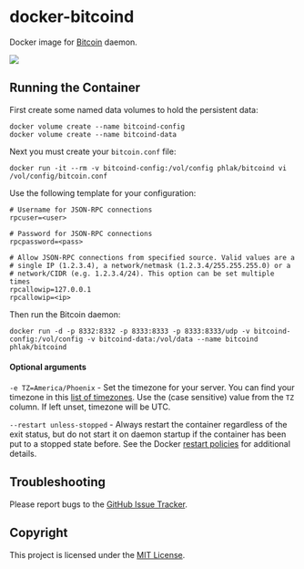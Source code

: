docker-bitcoind
===============

Docker image for [Bitcoin](https://bitcoin.org) daemon.

[![](https://images.microbadger.com/badges/image/phlak/bitcoind.svg)](http://microbadger.com/#/images/phlak/bitcoind "Get your own image badge on microbadger.com")

Running the Container
---------------------

First create some named data volumes to hold the persistent data:

    docker volume create --name bitcoind-config
    docker volume create --name bitcoind-data

Next you must create your `bitcoin.conf` file:

    docker run -it --rm -v bitcoind-config:/vol/config phlak/bitcoind vi /vol/config/bitcoin.conf

Use the following template for your configuration:

    # Username for JSON-RPC connections
    rpcuser=<user>

    # Password for JSON-RPC connections
    rpcpassword=<pass>

    # Allow JSON-RPC connections from specified source. Valid values are a
    # single IP (1.2.3.4), a network/netmask (1.2.3.4/255.255.255.0) or a
    # network/CIDR (e.g. 1.2.3.4/24). This option can be set multiple times
    rpcallowip=127.0.0.1
    rpcallowip=<ip>

Then run the Bitcoin daemon:

    docker run -d -p 8332:8332 -p 8333:8333 -p 8333:8333/udp -v bitcoind-config:/vol/config -v bitcoind-data:/vol/data --name bitcoind phlak/bitcoind

#### Optional arguments

`-e TZ=America/Phoenix` - Set the timezone for your server. You can find your timezone in this
                          [list of timezones](https://goo.gl/uy1J6q). Use the (case sensitive)
                          value from the `TZ` column. If left unset, timezone will be UTC.

`--restart unless-stopped` - Always restart the container regardless of the exit status, but do not
                             start it on daemon startup if the container has been put to a stopped
                             state before. See the Docker [restart policies](https://goo.gl/OI87rA)
                             for additional details.

Troubleshooting
---------------

Please report bugs to the [GitHub Issue Tracker](https://github.com/PHLAK/docker-bitcoind/issues).

Copyright
---------

This project is licensed under the [MIT License](https://github.com/PHLAK/docker-bitcoind/blob/master/LICENSE).
